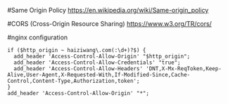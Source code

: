 #Same Origin Policy
https://en.wikipedia.org/wiki/Same-origin_policy



#CORS (Cross-Origin Resource Sharing)
https://www.w3.org/TR/cors/




#nginx configuration
```
if ($http_origin ~ haiziwang\.com(:\d+)?$) {
  add_header 'Access-Control-Allow-Origin' "$http_origin";
  add_header 'Access-Control-Allow-Credentials' "true";
  add_header 'Access-Control-Allow-Headers' 'DNT,X-Mx-ReqToken,Keep-Alive,User-Agent,X-Requested-With,If-Modified-Since,Cache-Control,Content-Type,Authorization,token';
}
add_header 'Access-Control-Allow-Origin' "*";

```

